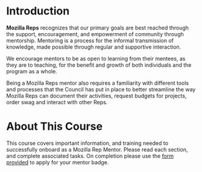 # Introduction

**Mozilla Reps** recognizes that our primary goals are best reached through the support, encouragement, and empowerment of community through mentorship. Mentoring is a process for the informal transmission of knowledge, made possible through regular and supportive interaction.

We encourage mentors to be as open to learning from their mentees, as they are to teaching, for the benefit and growth of both individuals and the program as a whole.

Being a Mozilla Reps mentor also requires a familiarity with different tools and processes that the Council has put in place to better streamline the way Mozilla Reps can document their activities, request budgets for projects, order swag and interact with other Reps.

# About This Course

This course covers important information, and training needed to successfully onboard as a Mozilla Rep Mentor.  Please read each section, and complete associated tasks.  On completion please use the [form provided](https://www.google.com) to apply for your mentor badge.  

